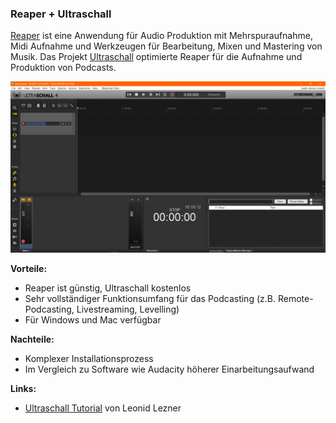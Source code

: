 ### Reaper + Ultraschall

[Reaper](https://www.reaper.fm) ist eine Anwendung für Audio Produktion mit Mehrspuraufnahme, Midi Aufnahme und Werkzeugen für Bearbeitung, Mixen und Mastering von Musik. Das Projekt [Ultraschall](https://ultraschall.fm) optimierte Reaper für die Aufnahme und Produktion von Podcasts.

![Screenshot Reaper + Ultraschall](./images/screenshot-reaper-ultraschall.png)

**Vorteile:**

* Reaper ist günstig, Ultraschall kostenlos
* Sehr vollständiger Funktionsumfang für das Podcasting (z.B. Remote-Podcasting, Livestreaming, Levelling)
* Für Windows und Mac verfügbar

**Nachteile:**

* Komplexer Installationsprozess
* Im Vergleich zu Software wie Audacity höherer Einarbeitungsaufwand

**Links:**

* [Ultraschall Tutorial](https://docs.leonidlezner.de/ultraschall-tutorial) von Leonid Lezner
